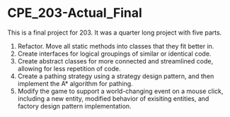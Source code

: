 # CPE_203-Actual_Final

This is a final project for 203. It was a quarter long project with five parts.

1) Refactor. Move all static methods into classes that they fit better in.
2) Create interfaces for logical groupings of similar or identical code.
3) Create abstract classes for more connected and streamlined code, allowing for less repetition of code.
4) Create a pathing strategy using a strategy design pattern, and then implement the A* algorithm for pathing.
5) Modify the game to support a world-changing event on a mouse click, including a new entity, modified behavior of exisiting entities, and factory design pattern implementation. 
